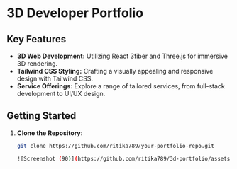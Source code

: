 
# 3D Developer Portfolio

## Key Features

- **3D Web Development:** Utilizing React 3fiber and Three.js for immersive 3D rendering.
- **Tailwind CSS Styling:** Crafting a visually appealing and responsive design with Tailwind CSS.
- **Service Offerings:** Explore a range of tailored services, from full-stack development to UI/UX design.

## Getting Started

1. **Clone the Repository:**
   ```bash
   git clone https://github.com/ritika789/your-portfolio-repo.git
   
   ![Screenshot (90)](https://github.com/ritika789/3d-portfolio/assets/83690198/2ed08294-3f12-4183-b435-1df633824a05)

